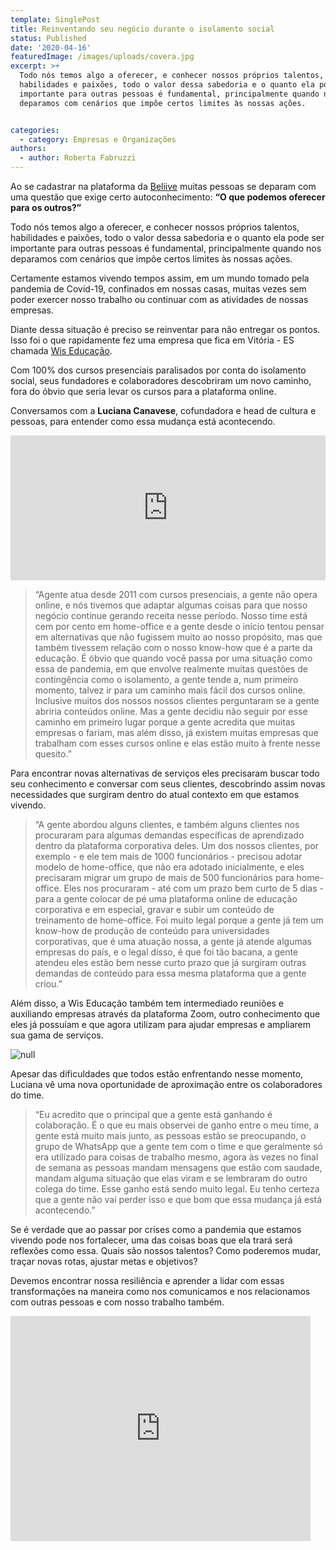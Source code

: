 ```yaml
---
template: SinglePost
title: Reinventando seu negócio durante o isolamento social
status: Published
date: '2020-04-16'
featuredImage: /images/uploads/covera.jpg
excerpt: >+
  Todo nós temos algo a oferecer, e conhecer nossos próprios talentos,
  habilidades e paixões, todo o valor dessa sabedoria e o quanto ela pode ser
  importante para outras pessoas é fundamental, principalmente quando nos
  deparamos com cenários que impõe certos limites às nossas ações.


categories:
  - category: Empresas e Organizações
authors:
  - author: Roberta Fabruzzi
---
```

Ao se cadastrar na plataforma da [Beliive](beliive.com) muitas pessoas se deparam com uma questão que exige certo autoconhecimento: **“O que podemos oferecer para os outros?”**

Todo nós temos algo a oferecer, e conhecer nossos próprios talentos, habilidades e paixões, todo o valor dessa sabedoria e o quanto ela pode ser importante para outras pessoas é fundamental, principalmente quando nos deparamos com cenários que impõe certos limites às nossas ações.

Certamente estamos vivendo tempos assim, em um mundo tomado pela pandemia de Covid-19, confinados em nossas casas, muitas vezes sem poder exercer nosso trabalho ou continuar com as atividades de nossas empresas.

Diante dessa situação é preciso se reinventar para não entregar os pontos. Isso foi o que rapidamente fez uma empresa que fica em Vitória - ES chamada [Wis Educação](https://wiseducacao.com.br/). 

Com 100% dos cursos presenciais paralisados por conta do isolamento social, seus fundadores e colaboradores descobriram um novo caminho, fora do óbvio que seria levar os cursos para a plataforma online.

Conversamos com a **Luciana Canavese**, cofundadora e head de cultura e pessoas, para entender como essa mudança está acontecendo.

<iframe src="https://open.spotify.com/embed-podcast/episode/54IghEBAgN2rnSymK5CUCP" width="100%" height="232" frameborder="0" allowtransparency="true" allow="encrypted-media"></iframe>

> “Agente atua desde 2011 com cursos presenciais, a gente não opera online, e nós tivemos que adaptar algumas coisas para que nosso negócio continue gerando receita nesse período. Nosso time está cem por cento em home-office e a gente desde o início tentou pensar em alternativas que não fugissem muito ao nosso propósito, mas que também tivessem relação com o nosso know-how que é a parte da educação. É óbvio que quando você passa por uma situação como essa de pandemia, em que envolve realmente muitas questões de contingência como o isolamento, a gente tende a, num primeiro momento, talvez ir para um caminho mais fácil dos cursos online. Inclusive muitos dos nossos nossos clientes perguntaram se a gente abriria conteúdos online. Mas a gente decidiu não seguir por esse caminho em primeiro lugar porque a gente acredita que muitas empresas o fariam, mas além disso, já existem muitas empresas que trabalham com esses cursos online e elas estão muito à frente nesse quesito.”

Para encontrar novas alternativas de serviços eles precisaram buscar todo seu conhecimento e conversar com seus clientes, descobrindo assim novas necessidades que surgiram dentro do atual contexto em que estamos vivendo.

> “A gente abordou alguns clientes, e também alguns clientes nos procuraram para algumas demandas específicas de aprendizado dentro da plataforma corporativa deles. Um dos nossos clientes, por exemplo - e ele tem mais de 1000 funcionários - precisou adotar modelo de home-office, que não era adotado inicialmente, e eles precisaram migrar um grupo de mais de 500 funcionários para home-office. Eles nos procuraram - até com um prazo bem curto de 5 dias - para a gente colocar de pé uma plataforma online de educação corporativa e em especial, gravar e subir um conteúdo de treinamento de home-office. Foi muito legal porque a gente já tem um know-how de produção de conteúdo para universidades corporativas, que é uma atuação nossa, a gente já atende algumas empresas do país, e o legal disso, é que foi tão bacana, a gente atendeu eles estão bem nesse curto prazo que já surgiram outras demandas de conteúdo para essa mesma plataforma que a gente criou.”

Além disso, a Wis Educação também tem intermediado reuniões e auxiliando empresas através da plataforma Zoom, outro conhecimento que eles já possuíam e que agora utilizam para ajudar empresas e ampliarem sua gama de serviços.

![null](/images/uploads/coverb.jpg)

Apesar das dificuldades que todos estão enfrentando nesse momento, Luciana vê uma nova oportunidade de aproximação entre os colaboradores do time.

> “Eu acredito que o principal que a gente está ganhando é colaboração. É o que eu mais observei de ganho entre o meu time, a gente está muito mais junto, as pessoas estão se preocupando, o grupo de WhatsApp que a gente tem com o time e que geralmente só era utilizado para coisas de trabalho mesmo, agora às vezes no final de semana as pessoas mandam mensagens que estão com saudade,  mandam alguma situação que elas viram e se lembraram do outro colega do time. Esse ganho está sendo muito legal. Eu tenho certeza que a gente não vai perder isso e que bom que essa mudança já está acontecendo.”

Se é verdade que ao passar por crises como a pandemia que estamos vivendo pode nos fortalecer, uma das coisas boas que ela trará será reflexões como essa. Quais são nossos talentos? Como poderemos mudar, traçar novas rotas, ajustar metas e objetivos? 

Devemos encontrar nossa resiliência e aprender a lidar com essas transformações na maneira como nos comunicamos e nos relacionamos com outras pessoas e com nosso trabalho também.

<iframe src="https://giphy.com/embed/1jl0Xuj9wEptDaNTjT" width="480" height="360" frameBorder="0" class="giphy-embed" allowFullScreen></iframe><p><a href="https://giphy.com/gifs/closed-404-cxg404-1jl0Xuj9wEptDaNTjT"></a></p>
